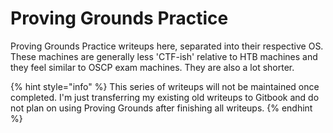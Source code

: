 # Proving Grounds Practice

Proving Grounds Practice writeups here, separated into their respective OS. These machines are generally less 'CTF-ish' relative to HTB machines and they feel similar to OSCP exam machines. They are also a lot shorter.  &#x20;

{% hint style="info" %}
This series of writeups will not be maintained once completed. I'm just transferring my existing old writeups to Gitbook and do not plan on using Proving Grounds after finishing all writeups.&#x20;
{% endhint %}
